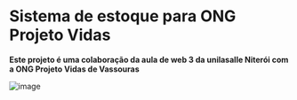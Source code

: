# Sistema de estoque para ONG Projeto Vidas

**Este projeto é uma colaboração da aula de web 3 da unilasalle Niterói com a ONG Projeto Vidas de Vassouras**

![image](https://github.com/paulovarrone/EstoqueOngProjetoVidas/assets/100317569/89c8dd26-938d-43e2-befe-69c499f810a3)



